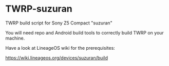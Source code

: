 # TWRP-suzuran
TWRP build script for Sony Z5 Compact "suzuran"

You will need repo and Android build tools to correctly build TWRP on your machine.

Have a look at LineageOS wiki for the prerequisites:

   https://wiki.lineageos.org/devices/suzuran/build
